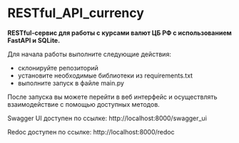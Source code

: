 # RESTful_API_currency

**RESTful-сервис для работы с курсами валют ЦБ РФ с использованием FastAPI и SQLite.**

Для начала работы выполните следующие действия:
* склонируйте репозиторий
* установите необходимые библиотеки из requirements.txt
* выполните запуск в файле main.py

После запуска вы можете перейти в веб интерфейс и осуществлять взаимодействие с помощью доступных методов.

Swagger UI доступен по ссылке:
http://localhost:8000/swagger_ui

Redoc доступен по ссылке:
http://localhost:8000/redoc